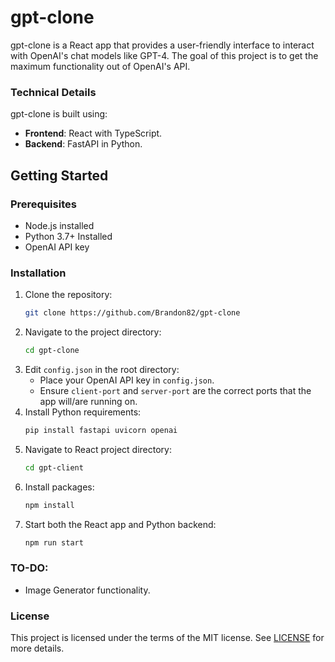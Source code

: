 # gpt-clone

gpt-clone is a React app that provides a user-friendly interface to interact with OpenAI's chat models like GPT-4. The goal of this project is to get the maximum functionality out of OpenAI's API.

### Technical Details
gpt-clone is built using:
- **Frontend**: React with TypeScript.
- **Backend**: FastAPI in Python.

## Getting Started

### Prerequisites
- Node.js installed
- Python 3.7+ Installed
- OpenAI API key

### Installation
1. Clone the repository:
   ```bash
   git clone https://github.com/Brandon82/gpt-clone
   ```
2. Navigate to the project directory:
   ```bash
   cd gpt-clone
   ```
3. Edit `config.json` in the root directory:
   - Place your OpenAI API key in `config.json`.
   - Ensure `client-port` and `server-port` are the correct ports that the app will/are running on.
4. Install Python requirements:
   ```bash
   pip install fastapi uvicorn openai
   ```
5. Navigate to React project directory:
   ```bash
   cd gpt-client
   ```
6. Install packages:
   ```bash
   npm install
   ```
7. Start both the React app and Python backend:
   ```bash
   npm run start
   ```

### TO-DO:
- Image Generator functionality.

### License
This project is licensed under the terms of the MIT license. See [LICENSE](LICENSE) for more details.

